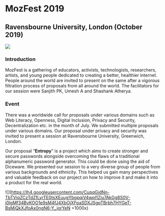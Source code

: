 # MozFest 2019
## Ravensbourne University, London (October 2019)
![](https://lh3.googleusercontent.com/sTs5eifUPzNfOZ556oB8Jlk6ysulBpVifmd7t_zF_sItLm4og-9nYsOOA058AfeX1TwSmNQ4x3m5ne5Uv_MSMrpQoxgIE5zyL977W7_K52A0AjcereihVFx4ivn8J6wcSwoqdN8t)
### Introduction
MozFest is a gathering of educators, activists, technologists, researchers, artists, and young people dedicated to creating a better, healthier internet. People around the world are invited to present on the same after a vigorous filtration process of proposals from all around the world. The facilitators for our session were Sanjith PK, Umesh A and Shashank Atherya.

### Event
There was a worldwide call for proposals under various domains such as Web Literacy, Openness, Digital Inclusion, Privacy and Security, Decentralization etc. in the month of July. We submitted multiple proposals under various domains. Our proposal under privacy and security was invited to present a session at Ravensbourne University, Greenwich, London.

Our proposal “**Entropy**” is a project which aims to create stronger and secure passwords alongside overcoming the flaws of a traditional alphanumeric password generator. This could be done using the aid of Diceware. We presented our session to a very diverse group of people from various backgrounds and ethnicity. This helped us gain many perspectives and valuable feedback on our project on how to improve it and make it into a product for the real world.

![](https://lh4.googleusercontent.com/CupqGjdNn-TbTViqZCzTdZfLyrTE0tsXEuugYbqpqiV4wpl1Ziu7AkGg8S0V-j0lgMf34BvKOO1e9sM4fJ4XbOjXFpaSDXJSgpTBrbh7HYGeT-BsMjQkXJfoAx0ngN6-Y_jorYeN =1000x)
